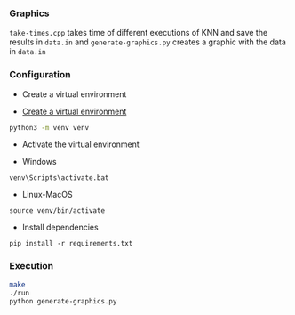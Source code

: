 ### Graphics

`take-times.cpp` takes time of different executions of KNN and save the results
in `data.in` and `generate-graphics.py` creates a graphic with the data in
`data.in`

### Configuration

* Create a virtual environment
- [Create a virtual environment](https://docs.python.org/3/tutorial/venv.html)

```bash
python3 -m venv venv
```

- Activate the virtual environment

* Windows
```
venv\Scripts\activate.bat
```

* Linux-MacOS
```
source venv/bin/activate
```

- Install dependencies
```
pip install -r requirements.txt
```

### Execution

```bash
make
./run
python generate-graphics.py
```
